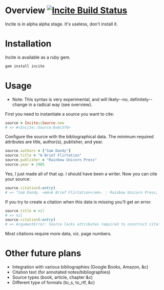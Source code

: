 # Overview [![Incite Build Status][Build Icon]][Build Status]

[Build Status]: http://travis-ci.org/tfwright/incite
[Build Icon]: https://secure.travis-ci.org/tfwright/incite.png?branch=master

Incite is in alpha alpha stage.  It's useless, don't install it.

# Installation

Incite is available as a ruby gem.

```ruby
gem install incite
```

# Usage

* Note: This syntax is very experimental, and will likely--no, definitely--change in a radical way (see overview).

First you need to instantiate a source you want to cite:

```ruby
source = Incite::Source.new
# => #<Incite::Source:0x8c5f0>
```

Configure the source with the bibliographical data.  The minimum required attributes are  title, author(s), publisher, and year. 

```ruby
source.authors = ["Sam Dandy"]
source.title = "A Brief Flirtation"
source.publisher = "Rainbow Unicorn Press"
source.year = 1985
```

Yes, I just made all of that up.  I should have been a writer.  Now you can cite your source:

```ruby
source.citation(:entry)
# => "Sam Dandy. <em>A Brief Flirtation</em>. : Rainbow Unicorn Press, 1985."
```

If you try to create a citation when this data is missing you'll get an error.

```ruby
source.title = nil
# => nil
source.citation(:entry)
# => ArgumentError: Source lacks attributes required to construct citation
```

Most citations require more data, viz. page numbers.  

# Other future plans

* Integration with various bibliographies (Google Books, Amazon, &c)
* Citation text (for annotated notes/bibliographies)
* Source types (book, article, chapter &c)
* Different type of formats (to_s, to_rtf, &c)
